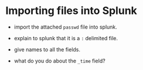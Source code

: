 # Importing files into Splunk

* import the attached `passwd` file into splunk.

* explain to splunk that it is a `:` delimited file.

* give names to all the fields.

* what do you do about the `_time` field?
